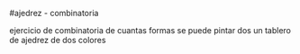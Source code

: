 #ajedrez - combinatoria

ejercicio de combinatoria de cuantas formas se puede pintar dos un tablero de ajedrez de dos colores

